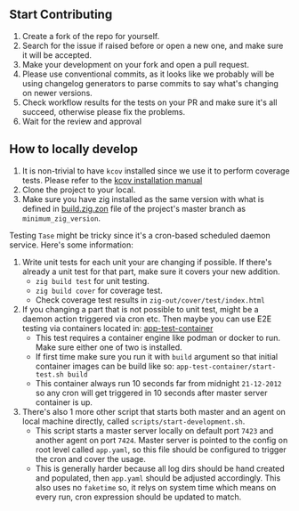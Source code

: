 ## Start Contributing

1. Create a fork of the repo for yourself.
1. Search for the issue if raised before or open a new one, and make sure it will be accepted.
1. Make your development on your fork and open a pull request.
1. Please use conventional commits, as it looks like we probably will be using changelog generators to parse commits to say what's changing on newer versions.
1. Check workflow results for the tests on your PR and make sure it's all succeed, otherwise please fix the problems.
1. Wait for the review and approval

## How to locally develop

1. It is non-trivial to have `kcov` installed since we use it to perform coverage tests. Please refer to the [kcov installation manual](https://github.com/SimonKagstrom/kcov/blob/master/INSTALL.md)
1. Clone the project to your local.
1. Make sure you have zig installed as the same version with what is defined in [build.zig.zon](build.zig.zon) file of the project's master branch as `minimum_zig_version`.

Testing `Tase` might be tricky since it's a cron-based scheduled daemon service. Here's some information:

1. Write unit tests for each unit your are changing if possible. If there's already a unit test for that part, make sure it covers your new addition.
   - `zig build test` for unit testing.
   - `zig build cover` for coverage test.
   - Check coverage test results in `zig-out/cover/test/index.html`
1. If you changing a part that is not possible to unit test, might be a daemon action triggered via cron etc. Then maybe you can use E2E testing via containers located in: [app-test-container](app-test-container/start-test.sh)
   - This test requires a container engine like podman or docker to run. Make sure either one of two is installed.
   - If first time make sure you run it with `build` argument so that initial container images can be build like so: `app-test-container/start-test.sh build`
   - This container always run 10 seconds far from midnight `21-12-2012` so any cron will get triggered in 10 seconds after master server container is up.
1. There's also 1 more other script that starts both master and an agent on local machine directly, called `scripts/start-development.sh`.
   - This script starts a master server locally on default port `7423` and another agent on port `7424`. Master server is pointed to the config on root level called `app.yaml`, so this file should be configured to trigger the cron and cover the usage.
   - This is generally harder because all log dirs should be hand created and populated, then `app.yaml` should be adjusted accordingly. This also uses no `faketime` so, it relys on system time which means on every run, cron expression should be updated to match.
